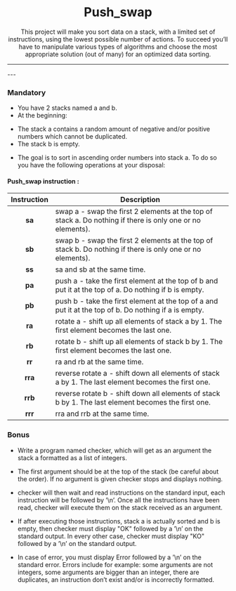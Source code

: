<h1 align=center>
	<b>Push_swap</b>
</h1>

<p align=center>
This project will make you sort data on a stack, with a limited set of instructions, using
the lowest possible number of actions. To succeed you’ll have to manipulate various
types of algorithms and choose the most appropriate solution (out of many) for an
optimized data sorting.
</p>

---

<div align=center>
</div>
---


### Mandatory
* You have 2 stacks named a and b.
* At the beginning:
- The stack a contains a random amount of negative and/or positive numbers which cannot be duplicated.
- The stack b is empty.
* The goal is to sort in ascending order numbers into stack a. To do so you have the following operations at your disposal:

#### Push_swap instruction :

| Instruction | Description|
|:-:|-|
| **sa** | swap a - swap the first 2 elements at the top of stack a. Do nothing if there is only one or no elements). |
| **sb** | swap b - swap the first 2 elements at the top of stack b. Do nothing if there is only one or no elements). |
| **ss** | sa and sb at the same time. |
| **pa** | push a - take the first element at the top of b and put it at the top of a. Do nothing if b is empty. |
| **pb** | push b - take the first element at the top of a and put it at the top of b. Do nothing if a is empty. |
| **ra** | rotate a - shift up all elements of stack a by 1. The first element becomes the last one. |
| **rb** | rotate b - shift up all elements of stack b by 1. The first element becomes the last one.
| **rr** | ra and rb at the same time. |
| **rra** | reverse rotate a - shift down all elements of stack a by 1. The last element becomes the first one. |
| **rrb** | reverse rotate b - shift down all elements of stack b by 1. The last element becomes the first one. |
| **rrr** | rra and rrb at the same time. |

### Bonus

* Write a program named checker, which will get as an argument the stack a formatted as a list of integers.

* The first argument should be at the top of the stack (be careful about the order). If no argument is given checker stops and displays nothing.

* checker will then wait and read instructions on the standard input, each instruction will be followed by ’\n’. Once all the instructions have been read, checker will execute them on the stack received as an argument.

* If after executing those instructions, stack a is actually sorted and b is empty, then checker must display "OK" followed by a ’\n’ on the standard output. In every other case, checker must display "KO" followed by a ’\n’ on the standard output.

* In case of error, you must display Error followed by a ’\n’ on the standard error.
Errors include for example: some arguments are not integers, some arguments are bigger than an integer, there are duplicates, an instruction don’t exist and/or is incorrectly formatted.
